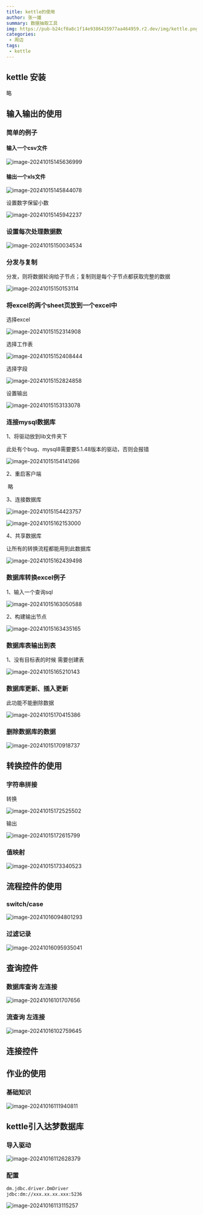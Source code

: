 ```yaml
---
title: kettle的使用
author: 张一雄
summary: 数据抽取工具
img: https://pub-b24cf0a8c1f14e9386435977aa464959.r2.dev/img/kettle.png
categories:
 - 周边
tags:
 - kettle
---
```


## kettle 安装

略

## 输入输出的使用

### 简单的例子

#### 输入一个csv文件

![image-20241015145636999](https://pub-b24cf0a8c1f14e9386435977aa464959.r2.dev/img/image-20241015145636999.png)

#### 输出一个xls文件

![image-20241015145844078](https://pub-b24cf0a8c1f14e9386435977aa464959.r2.dev/img/image-20241015145844078.png)

设置数字保留小数

![image-20241015145942237](https://pub-b24cf0a8c1f14e9386435977aa464959.r2.dev/img/image-20241015145942237.png)

### 设置每次处理数据数

![image-20241015150034534](https://pub-b24cf0a8c1f14e9386435977aa464959.r2.dev/img/image-20241015150034534.png)

### 分发与复制

分发，则将数据轮询给子节点；复制则是每个子节点都获取完整的数据

![image-20241015150153114](https://pub-b24cf0a8c1f14e9386435977aa464959.r2.dev/img/image-20241015150153114.png)



### 将excel的两个sheet页放到一个excel中

选择excel

![image-20241015152314908](https://pub-b24cf0a8c1f14e9386435977aa464959.r2.dev/img/image-20241015152314908.png)

选择工作表

![image-20241015152408444](https://pub-b24cf0a8c1f14e9386435977aa464959.r2.dev/img/image-20241015152408444.png)

选择字段

![image-20241015152824858](https://pub-b24cf0a8c1f14e9386435977aa464959.r2.dev/img/image-20241015152824858.png)

设置输出

![image-20241015153133078](https://pub-b24cf0a8c1f14e9386435977aa464959.r2.dev/img/image-20241015153133078.png)

### 连接mysql数据库

1、将驱动放到lib文件夹下

此处有个bug、mysql8需要要5.1.48版本的驱动，否则会报错

![image-20241015154141266](https://pub-b24cf0a8c1f14e9386435977aa464959.r2.dev/img/image-20241015154141266.png)

2、重启客户端

​	略

3、连接数据库

![image-20241015154423757](https://pub-b24cf0a8c1f14e9386435977aa464959.r2.dev/img/image-20241015154423757.png)

![image-20241015162153000](https://pub-b24cf0a8c1f14e9386435977aa464959.r2.dev/img/image-20241015162153000.png)

4、共享数据库

让所有的转换流程都能用到此数据库

![image-20241015162439498](https://pub-b24cf0a8c1f14e9386435977aa464959.r2.dev/img/image-20241015162439498.png)

### 数据库转换excel例子

1、输入一个查询sql

![image-20241015163050588](https://pub-b24cf0a8c1f14e9386435977aa464959.r2.dev/img/image-20241015163050588.png)

2、构建输出节点

![image-20241015163435165](https://pub-b24cf0a8c1f14e9386435977aa464959.r2.dev/img/image-20241015163435165.png)

### 数据库表输出到表

1、没有目标表的时候 需要创建表

![image-20241015165210143](https://pub-b24cf0a8c1f14e9386435977aa464959.r2.dev/img/image-20241015165210143.png)

### 数据库更新、插入更新

此功能不能删除数据

![image-20241015170415386](https://pub-b24cf0a8c1f14e9386435977aa464959.r2.dev/img/image-20241015170415386.png)

### 删除数据库的数据

![image-20241015170918737](https://pub-b24cf0a8c1f14e9386435977aa464959.r2.dev/img/image-20241015170918737.png)

## 转换控件的使用

### 字符串拼接

转换

![image-20241015172525502](https://pub-b24cf0a8c1f14e9386435977aa464959.r2.dev/img/image-20241015172525502.png)

输出

![image-20241015172615799](https://pub-b24cf0a8c1f14e9386435977aa464959.r2.dev/img/image-20241015172615799.png)

### 值映射

![image-20241015173340523](https://pub-b24cf0a8c1f14e9386435977aa464959.r2.dev/img/image-20241015173340523.png)

## 流程控件的使用

### switch/case

![image-20241016094801293](https://pub-b24cf0a8c1f14e9386435977aa464959.r2.dev/img/image-20241016094801293.png)

### 过滤记录

![image-20241016095935041](https://pub-b24cf0a8c1f14e9386435977aa464959.r2.dev/img/image-20241016095935041.png)

## 查询控件

### 数据库查询 左连接

![image-20241016101707656](https://pub-b24cf0a8c1f14e9386435977aa464959.r2.dev/img/image-20241016101707656.png)

### 流查询 左连接

![image-20241016102759645](https://pub-b24cf0a8c1f14e9386435977aa464959.r2.dev/img/image-20241016102759645.png)

## 连接控件

## 作业的使用

### 基础知识

![image-20241016111940811](https://pub-b24cf0a8c1f14e9386435977aa464959.r2.dev/img/image-20241016111940811.png)

## kettle引入达梦数据库

### 导入驱动

![image-20241016112628379](https://pub-b24cf0a8c1f14e9386435977aa464959.r2.dev/img/image-20241016112628379.png)

### 配置

```txt
dm.jdbc.driver.DmDriver
jdbc:dm://xxx.xx.xx.xxx:5236
```

![image-20241016113115257](https://pub-b24cf0a8c1f14e9386435977aa464959.r2.dev/img/image-20241016113115257.png)